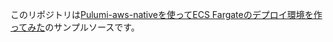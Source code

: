 このリポジトリは[Pulumi-aws-nativeを使ってECS Fargateのデプロイ環境を作ってみた](https://zenn.dev/articles/ec1afa8362795b/)のサンプルソースです。
